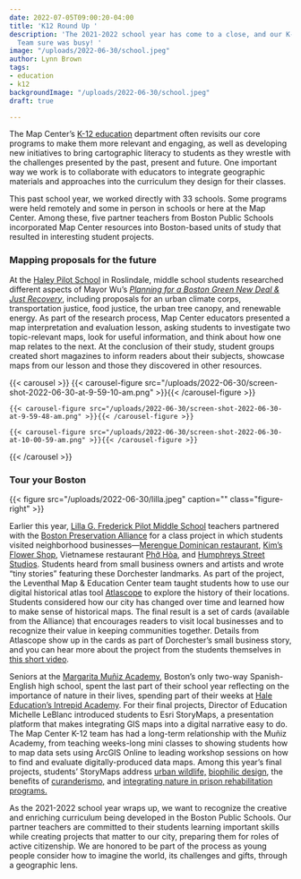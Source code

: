 ```yaml
---
date: 2022-07-05T09:00:20-04:00
title: 'K12 Round Up '
description: 'The 2021-2022 school year has come to a close, and our K-12 Education
  Team sure was busy! '
image: "/uploads/2022-06-30/school.jpeg"
author: Lynn Brown
tags:
- education
- k12
backgroundImage: "/uploads/2022-06-30/school.jpeg"
draft: true

---
```

The Map Center’s [K-12 education](https://www.leventhalmap.org/education/k12/) department often revisits our core programs to make them more relevant and engaging, as well as developing new initiatives to bring cartographic literacy to students as they wrestle with the challenges presented by the past, present and future. One important way we work is to collaborate with educators to integrate geographic materials and approaches into the curriculum they design for their classes.

This past school year, we worked directly with 33 schools. Some programs were held remotely and some in person in schools or here at the Map Center. Among these, five partner teachers from Boston Public Schools incorporated Map Center resources into Boston-based units of study that resulted in interesting student projects.

### Mapping proposals for the future 

At the [Haley Pilot School](https://www.haleypilotschool.org/) in Roslindale, middle school students researched different aspects of Mayor Wu’s [_Planning for a Boston Green New Deal & Just Recovery_](https://www.michelleforboston.com/plans/gnd), including proposals for an urban climate corps, transportation justice, food justice, the urban tree canopy, and renewable energy. As part of the research process, Map Center educators presented a map interpretation and evaluation lesson, asking students to investigate two topic-relevant maps, look for useful information, and think about how one map relates to the next.  At the conclusion of their study, student groups created short magazines to inform readers about their subjects, showcase maps from our lesson and those they discovered in other resources.

{{< carousel >}}
{{< carousel-figure src="/uploads/2022-06-30/screen-shot-2022-06-30-at-9-59-10-am.png" >}}{{< /carousel-figure >}}

    {{< carousel-figure src="/uploads/2022-06-30/screen-shot-2022-06-30-at-9-59-48-am.png" >}}{{< /carousel-figure >}}
    
    {{< carousel-figure src="/uploads/2022-06-30/screen-shot-2022-06-30-at-10-00-59-am.png" >}}{{< /carousel-figure >}}

{{< /carousel >}}

### Tour your Boston

{{< figure src="/uploads/2022-06-30/lilla.jpeg" caption="" class="figure-right" >}}

Earlier this year, [Lilla G. Frederick Pilot Middle School](https://www.bostonpublicschools.org/frederick) teachers partnered with the [Boston Preservation Alliance](https://www.bostonpreservation.org/) for a class project in which students visited neighborhood businesses—[Merengue Dominican restaurant](http://merenguerestaurant.com/), [Kim’s Flower Shop](https://kimflowershop.com/), Vietnamese restaurant [Phở Hòa](https://www.phohoarestaurant.com/), and [Humphreys Street Studios](https://www.humphreysstreetstudio.com/). Students heard from small business owners and artists and wrote “tiny stories” featuring these Dorchester landmarks. As part of the project, the Leventhal Map & Education Center team taught students how to use our digital historical atlas tool [Atlascope](https://atlascope.leventhalmap.org/) to explore the history of their locations. Students considered how our city has changed over time and learned how to make sense of historical maps. The final result is a set of cards (available from the Alliance) that encourages readers to visit local businesses and to recognize their value in keeping communities together. Details from Atlascope show up in the cards as part of Dorchester’s small business story, and you can hear more about the project from the students themselves in [this short video](https://youtu.be/Ak0nDQpNOe0).

Seniors at the [Margarita Muñiz Academy](https://munizacademy.org/), Boston’s only two-way Spanish-English high school, spent the last part of their school year reflecting on the importance of nature in their lives, spending part of their weeks at [Hale Education’s Intrepid Academy](https://hale1918.org/climb-the-mountain/intrepid/). For their final projects, Director of Education Michelle LeBlanc introduced students to Esri StoryMaps, a presentation platform that makes integrating GIS maps into a digital narrative easy to do. The Map Center K-12 team has had a long-term relationship with the Muñiz Academy, from teaching weeks-long mini classes to showing students how to map data sets using ArcGIS Online to leading workshop sessions on how to find and evaluate digitally-produced data maps. Among this year’s final projects, students’ StoryMaps address [u](https://storymaps.arcgis.com/stories/8ae11cd46d4c4f46800535b8b8954063)[rban wildlife,](https://storymaps.arcgis.com/stories/8ae11cd46d4c4f46800535b8b8954063) [biophilic design](https://storymaps.arcgis.com/stories/401a49f186314773940b535f93af3fa3), the benefits of [curanderismo,](https://storymaps.arcgis.com/stories/ef285da78b4c46669aa4a1ac6eb0087c) and [integrating nature in prison rehabilitation programs.](https://storymaps.arcgis.com/stories/d07f711435f547f4a797fa0f863c896a)

As the 2021-2022 school year wraps up, we want to recognize the creative and enriching curriculum being developed in the Boston Public Schools. Our partner teachers are committed to their students learning important skills while creating projects that matter to our city, preparing them for roles of active citizenship. We are honored to be part of the process as young people consider how to imagine the world, its challenges and gifts, through a geographic lens.